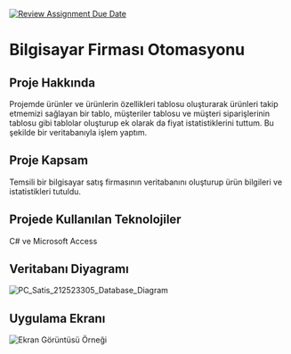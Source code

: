 [![Review Assignment Due Date](https://classroom.github.com/assets/deadline-readme-button-24ddc0f5d75046c5622901739e7c5dd533143b0c8e959d652212380cedb1ea36.svg)](https://classroom.github.com/a/uelKf0-p)
<h1>Bilgisayar Firması Otomasyonu</h1>

<h2>Proje Hakkında</h2>

Projemde ürünler ve ürünlerin özellikleri tablosu oluşturarak ürünleri takip etmemizi sağlayan bir tablo, müşteriler tablosu ve müşteri siparişlerinin tablosu gibi tablolar oluşturup ek olarak da fiyat istatistiklerini tuttum. Bu şekilde bir veritabanıyla işlem yaptım.

<h2>Proje Kapsam</h2>

Temsili bir bilgisayar satış firmasının veritabanını oluşturup ürün bilgileri ve istatistikleri tutuldu.

<h2>Projede Kullanılan Teknolojiler</h2>

C# ve Microsoft Access

<h2>Veritabanı Diyagramı</h2>

![PC_Satis_212523305_Database_Diagram](https://user-images.githubusercontent.com/79020025/236347719-dd3a8976-fc74-4650-9731-18e9eb561cec.png)

<h2>Uygulama Ekranı</h2>

![Ekran Görüntüsü Örneği](https://user-images.githubusercontent.com/79020025/236424852-7f7a6297-571e-4fed-bad6-9593e097c3fc.jpg)
